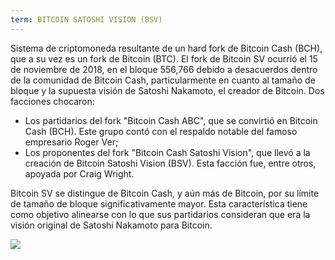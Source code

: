 ```yaml
---
term: BITCOIN SATOSHI VISION (BSV)
---
```


Sistema de criptomoneda resultante de un hard fork de Bitcoin Cash (BCH), que a su vez es un fork de Bitcoin (BTC). El fork de Bitcoin SV ocurrió el 15 de noviembre de 2018, en el bloque 556,766 debido a desacuerdos dentro de la comunidad de Bitcoin Cash, particularmente en cuanto al tamaño de bloque y la supuesta visión de Satoshi Nakamoto, el creador de Bitcoin. Dos facciones chocaron:
* Los partidarios del fork "Bitcoin Cash ABC", que se convirtió en Bitcoin Cash (BCH). Este grupo contó con el respaldo notable del famoso empresario Roger Ver;
* Los proponentes del fork "Bitcoin Cash Satoshi Vision", que llevó a la creación de Bitcoin Satoshi Vision (BSV). Esta facción fue, entre otros, apoyada por Craig Wright.

Bitcoin SV se distingue de Bitcoin Cash, y aún más de Bitcoin, por su límite de tamaño de bloque significativamente mayor. Esta característica tiene como objetivo alinearse con lo que sus partidarios consideran que era la visión original de Satoshi Nakamoto para Bitcoin.

![](../../dictionnaire/assets/50.png)